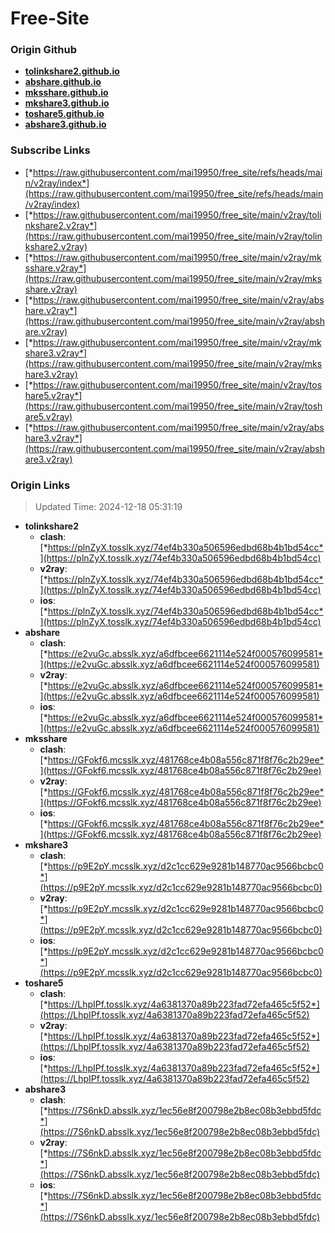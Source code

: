 # Free-Site

### Origin Github

- [**tolinkshare2.github.io**](https://github.com/tolinkshare2/tolinkshare2.github.io)
- [**abshare.github.io**](https://github.com/abshare/abshare.github.io)
- [**mksshare.github.io**](https://github.com/mksshare/mksshare.github.io)
- [**mkshare3.github.io**](https://github.com/mkshare3/mkshare3.github.io)
- [**toshare5.github.io**](https://github.com/toshare5/toshare5.github.io)
- [**abshare3.github.io**](https://github.com/abshare3/abshare3.github.io)

### Subscribe Links

- [*https://raw.githubusercontent.com/mai19950/free_site/refs/heads/main/v2ray/index*](https://raw.githubusercontent.com/mai19950/free_site/refs/heads/main/v2ray/index)
- [*https://raw.githubusercontent.com/mai19950/free_site/main/v2ray/tolinkshare2.v2ray*](https://raw.githubusercontent.com/mai19950/free_site/main/v2ray/tolinkshare2.v2ray)
- [*https://raw.githubusercontent.com/mai19950/free_site/main/v2ray/mksshare.v2ray*](https://raw.githubusercontent.com/mai19950/free_site/main/v2ray/mksshare.v2ray)
- [*https://raw.githubusercontent.com/mai19950/free_site/main/v2ray/abshare.v2ray*](https://raw.githubusercontent.com/mai19950/free_site/main/v2ray/abshare.v2ray)
- [*https://raw.githubusercontent.com/mai19950/free_site/main/v2ray/mkshare3.v2ray*](https://raw.githubusercontent.com/mai19950/free_site/main/v2ray/mkshare3.v2ray)
- [*https://raw.githubusercontent.com/mai19950/free_site/main/v2ray/toshare5.v2ray*](https://raw.githubusercontent.com/mai19950/free_site/main/v2ray/toshare5.v2ray)
- [*https://raw.githubusercontent.com/mai19950/free_site/main/v2ray/abshare3.v2ray*](https://raw.githubusercontent.com/mai19950/free_site/main/v2ray/abshare3.v2ray)

### Origin Links

> Updated Time: 2024-12-18 05:31:19

- **tolinkshare2**
  - **clash**: [*https://plnZyX.tosslk.xyz/74ef4b330a506596edbd68b4b1bd54cc*](https://plnZyX.tosslk.xyz/74ef4b330a506596edbd68b4b1bd54cc)
  - **v2ray**: [*https://plnZyX.tosslk.xyz/74ef4b330a506596edbd68b4b1bd54cc*](https://plnZyX.tosslk.xyz/74ef4b330a506596edbd68b4b1bd54cc)
  - **ios**: [*https://plnZyX.tosslk.xyz/74ef4b330a506596edbd68b4b1bd54cc*](https://plnZyX.tosslk.xyz/74ef4b330a506596edbd68b4b1bd54cc)
- **abshare**
  - **clash**: [*https://e2vuGc.absslk.xyz/a6dfbcee6621114e524f000576099581*](https://e2vuGc.absslk.xyz/a6dfbcee6621114e524f000576099581)
  - **v2ray**: [*https://e2vuGc.absslk.xyz/a6dfbcee6621114e524f000576099581*](https://e2vuGc.absslk.xyz/a6dfbcee6621114e524f000576099581)
  - **ios**: [*https://e2vuGc.absslk.xyz/a6dfbcee6621114e524f000576099581*](https://e2vuGc.absslk.xyz/a6dfbcee6621114e524f000576099581)
- **mksshare**
  - **clash**: [*https://GFokf6.mcsslk.xyz/481768ce4b08a556c871f8f76c2b29ee*](https://GFokf6.mcsslk.xyz/481768ce4b08a556c871f8f76c2b29ee)
  - **v2ray**: [*https://GFokf6.mcsslk.xyz/481768ce4b08a556c871f8f76c2b29ee*](https://GFokf6.mcsslk.xyz/481768ce4b08a556c871f8f76c2b29ee)
  - **ios**: [*https://GFokf6.mcsslk.xyz/481768ce4b08a556c871f8f76c2b29ee*](https://GFokf6.mcsslk.xyz/481768ce4b08a556c871f8f76c2b29ee)
- **mkshare3**
  - **clash**: [*https://p9E2pY.mcsslk.xyz/d2c1cc629e9281b148770ac9566bcbc0*](https://p9E2pY.mcsslk.xyz/d2c1cc629e9281b148770ac9566bcbc0)
  - **v2ray**: [*https://p9E2pY.mcsslk.xyz/d2c1cc629e9281b148770ac9566bcbc0*](https://p9E2pY.mcsslk.xyz/d2c1cc629e9281b148770ac9566bcbc0)
  - **ios**: [*https://p9E2pY.mcsslk.xyz/d2c1cc629e9281b148770ac9566bcbc0*](https://p9E2pY.mcsslk.xyz/d2c1cc629e9281b148770ac9566bcbc0)
- **toshare5**
  - **clash**: [*https://LhpIPf.tosslk.xyz/4a6381370a89b223fad72efa465c5f52*](https://LhpIPf.tosslk.xyz/4a6381370a89b223fad72efa465c5f52)
  - **v2ray**: [*https://LhpIPf.tosslk.xyz/4a6381370a89b223fad72efa465c5f52*](https://LhpIPf.tosslk.xyz/4a6381370a89b223fad72efa465c5f52)
  - **ios**: [*https://LhpIPf.tosslk.xyz/4a6381370a89b223fad72efa465c5f52*](https://LhpIPf.tosslk.xyz/4a6381370a89b223fad72efa465c5f52)
- **abshare3**
  - **clash**: [*https://7S6nkD.absslk.xyz/1ec56e8f200798e2b8ec08b3ebbd5fdc*](https://7S6nkD.absslk.xyz/1ec56e8f200798e2b8ec08b3ebbd5fdc)
  - **v2ray**: [*https://7S6nkD.absslk.xyz/1ec56e8f200798e2b8ec08b3ebbd5fdc*](https://7S6nkD.absslk.xyz/1ec56e8f200798e2b8ec08b3ebbd5fdc)
  - **ios**: [*https://7S6nkD.absslk.xyz/1ec56e8f200798e2b8ec08b3ebbd5fdc*](https://7S6nkD.absslk.xyz/1ec56e8f200798e2b8ec08b3ebbd5fdc)
